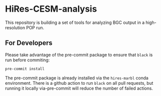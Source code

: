 # HiRes-CESM-analysis

This repository is building a set of tools for analyzing BGC output in a high-resolution POP run.

## For Developers

Please take advantage of the pre-commit package to ensure that `black` is run before commiting:

```
pre-commit install
```

The pre-commit package is already installed via the `hires-marbl` conda environment.
There is a github action to run `black` on all pull requests,
but running it locally via-pre-commit will reduce the number of failed actions.
